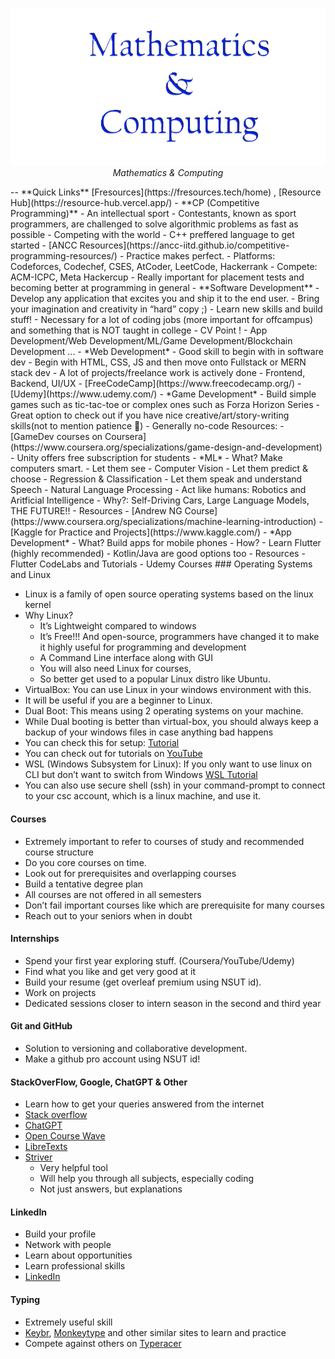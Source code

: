 <p align="center">
    <a href="https://github.com/DivyamSamarwal/Mathematics-and-Computing"><img src="https://github.com/DivyamSamarwal/Mathematics-and-Computing/blob/main/Important%20Resources/m%26c.png"></a>
    <i>Mathematics & Computing</i>
</p>
--  **Quick Links**
[Fresources](https://fresources.tech/home) , [Resource Hub](https://resource-hub.vercel.app/)
- **CP (Competitive Programming)**
    - An intellectual sport
    - Contestants, known as sport programmers, are challenged to solve algorithmic problems as fast as possible 
    - Competing with the world
    - C++ preffered language to get started
    - [ANCC Resources](https://ancc-iitd.github.io/competitive-programming-resources/)
    - Practice makes perfect.
	- Platforms: Codeforces, Codechef, CSES, AtCoder, LeetCode, Hackerrank
    - Compete: ACM-ICPC, Meta Hackercup
    - Really important for placement tests and becoming better at programming in general
- **Software Development**
    - Develop any application that excites you and ship it to the end user.
    - Bring your imagination and creativity in “hard” copy ;) 
    - Learn new skills and build stuff!
    - Necessary for a lot of coding jobs (more important for offcampus) and something that is NOT taught in college
    - CV Point !
    - App Development/Web Development/ML/Game Development/Blockchain Development ...
    - *Web Development*
        - Good skill to begin with in software dev
        - Begin with HTML, CSS, JS and then move onto Fullstack or MERN stack dev
        - A lot of projects/freelance work is actively done
        - Frontend, Backend, UI/UX 
        - [FreeCodeCamp](https://www.freecodecamp.org/)
        - [Udemy](https://www.udemy.com/)
    - *Game Development*
        - Build simple games such as tic-tac-toe or complex ones such as Forza Horizon Series
        - Great option to check out if you have nice creative/art/story-writing skills(not to mention patience 🤕)
        - Generally no-code
        Resources:
            - [GameDev courses on Coursera](https://www.coursera.org/specializations/game-design-and-development)
            - Unity offers free subscription for students
    - *ML*
        - What? Make computers smart.
        - Let them see - Computer Vision    
        - Let them predict & choose - Regression & Classification 
        - Let them speak and understand Speech - Natural Language Processing
        - Act like humans: Robotics and Aritficial Intelligence
        - Why?: Self-Driving Cars, Large Language Models, 
        THE FUTURE!!
        - Resources
            - [Andrew NG Course](https://www.coursera.org/specializations/machine-learning-introduction)
            - [Kaggle for Practice and Projects](https://www.kaggle.com/)
    - *App Development*
        - What? Build apps for mobile phones
        - How?
            - Learn Flutter (highly recommended)
            - Kotlin/Java are good options too
        - Resources
            - Flutter CodeLabs and Tutorials
            - Udemy Courses
### Operating Systems and Linux
    
- Linux is a family of open source operating systems based on the linux kernel
- Why Linux?
    - It’s Lightweight compared to windows
    - It’s Free!!! And open-source, programmers have changed it to make it highly useful for programming and development
    - A Command Line interface along with GUI
    - You will also need Linux for courses,
    - So better get used to a popular Linux distro like Ubuntu.
- VirtualBox: You can use Linux in your windows environment with this.
- It will be useful if you are a beginner to Linux.
- Dual Boot: This means using 2 operating systems on your machine.
- While Dual booting is better than virtual-box, you should always keep a backup of your windows files in case anything bad happens
- You can check this for setup: [Tutorial](https://www.youtube.com/watch?v=v1JVqd8M3Yc)
-  You can check out for tutorials on [YouTube](https://www.youtube.com/watch?v=mXyN1aJYefc)
- WSL (Windows Subsystem for Linux): If you only want to use linux on CLI but don’t want to switch from Windows [WSL Tutorial](https://www.youtube.com/watch?v=GvHc8KvoVIA)
- You can also use secure shell (ssh) in your command-prompt to connect to your csc account, which is a linux machine, and use it.

#### Courses
- Extremely important to refer to courses of study and recommended course structure
- Do you core courses on time.
- Look out for prerequisites and overlapping courses
- Build a tentative degree plan
- All courses are not offered in all semesters
- Don’t fail important courses like which are prerequisite for many courses
- Reach out to your seniors when in doubt

#### Internships
- Spend your first year exploring stuff. (Coursera/YouTube/Udemy)
- Find what you like and get very good at it 
- Build your resume (get overleaf premium using NSUT id).
- Work on projects
- Dedicated sessions closer to intern season in the second and third year

#### Git and GitHub
- Solution to versioning and collaborative development.
- Make a github pro account using NSUT id! 
  
#### StackOverFlow, Google, ChatGPT & Other
- Learn how to get your queries answered from the internet
- [Stack overflow](https://stackoverflow.com/)
- [ChatGPT](https://chat.openai.com/)
- [Open Course Wave](https://ocw.mit.edu/)
- [LibreTexts](https://libretexts.org/)
- [Striver](https://takeuforward.org/)
    - Very helpful tool
    - Will help you through all subjects, especially coding 
    - Not just answers, but explanations

#### LinkedIn
- Build your profile
- Network with people
- Learn about opportunities
- Learn professional skills
- [LinkedIn](https://www.linkedin.com/)

#### Typing
- Extremely useful skill
- [Keybr](https://www.keybr.com/), [Monkeytype](https://monkeytype.com/) and other similar sites to learn and practice
- Compete against others on [Typeracer](https://play.typeracer.com/)


